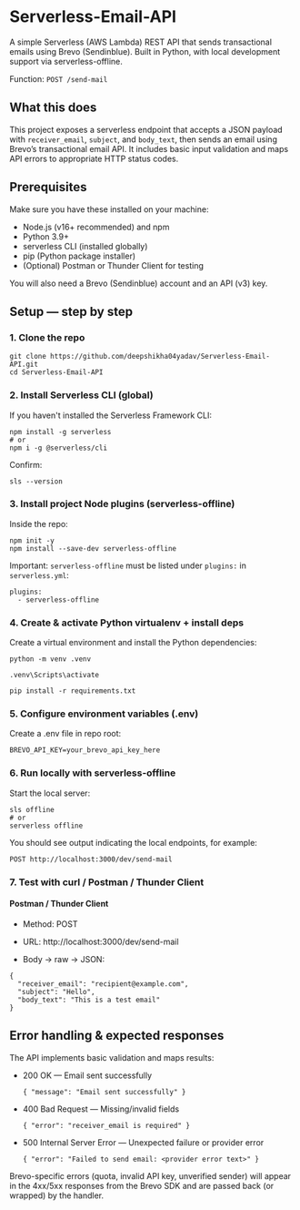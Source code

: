 # Serverless-Email-API

A simple Serverless (AWS Lambda) REST API that sends transactional emails using Brevo (Sendinblue).
Built in Python, with local development support via serverless-offline.

Function: `POST /send-mail`

## What this does

This project exposes a serverless endpoint that accepts a JSON payload with `receiver_email`, `subject`, and `body_text`, then sends an email using Brevo’s transactional email API. It includes basic input validation and maps API errors to appropriate HTTP status codes.

## Prerequisites
Make sure you have these installed on your machine:

* Node.js (v16+ recommended) and npm
* Python 3.9+
* serverless CLI (installed globally)
* pip (Python package installer)
* (Optional) Postman or Thunder Client for testing

You will also need a Brevo (Sendinblue) account and an API (v3) key.

## Setup — step by step
### 1. Clone the repo
```
git clone https://github.com/deepshikha04yadav/Serverless-Email-API.git
cd Serverless-Email-API
```
### 2. Install Serverless CLI (global)

If you haven't installed the Serverless Framework CLI:
```
npm install -g serverless
# or
npm i -g @serverless/cli
```

Confirm:
```
sls --version
```

### 3. Install project Node plugins (serverless-offline)

Inside the repo:
```
npm init -y      
npm install --save-dev serverless-offline
```

Important: `serverless-offline` must be listed under `plugins:` in `serverless.yml`:
```
plugins:
  - serverless-offline
```
### 4. Create & activate Python virtualenv + install deps

Create a virtual environment and install the Python dependencies:
```
python -m venv .venv

.venv\Scripts\activate

pip install -r requirements.txt
```

### 5. Configure environment variables (.env)

Create a .env file in repo root:
```
BREVO_API_KEY=your_brevo_api_key_here
```

### 6. Run locally with serverless-offline

Start the local server:
```
sls offline
# or
serverless offline
```

You should see output indicating the local endpoints, for example:
```
POST http://localhost:3000/dev/send-mail
```
### 7. Test with curl / Postman / Thunder Client
#### Postman / Thunder Client

* Method: POST

* URL: http://localhost:3000/dev/send-mail

* Body → raw → JSON:
```
{
  "receiver_email": "recipient@example.com",
  "subject": "Hello",
  "body_text": "This is a test email"
}
```

## Error handling & expected responses

The API implements basic validation and maps results:

* 200 OK — Email sent successfully
  ```
  { "message": "Email sent successfully" }
  ```

* 400 Bad Request — Missing/invalid fields
  ```
  { "error": "receiver_email is required" }
  ```

* 500 Internal Server Error — Unexpected failure or provider error
  ```
  { "error": "Failed to send email: <provider error text>" }
  ```

Brevo-specific errors (quota, invalid API key, unverified sender) will appear in the 4xx/5xx responses from the Brevo SDK and are passed back (or wrapped) by the handler.
